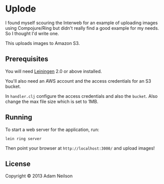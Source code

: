 # Uplode

I found myself scouring the Interweb for an example of uploading images using Compojure/Ring but didn't really find a good example for my needs. So I thought I'd write one.

This uploads images to Amazon S3.

## Prerequisites

You will need [Leiningen][1] 2.0 or above installed.

[1]: https://github.com/technomancy/leiningen

You'll also need an AWS account and the access credentials for an S3 bucket.

In `handler.clj` configure the access credentials and also the `bucket`. Also change the max file size which is set to 1MB.

## Running

To start a web server for the application, run:

    lein ring server

Then point your browser at `http://localhost:3000/` and upload images!

## License

Copyright © 2013 Adam Neilson
